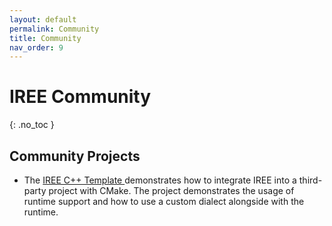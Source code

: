 ```yaml
---
layout: default
permalink: Community
title: Community
nav_order: 9
---
```


# IREE Community
{: .no_toc }

## Community Projects

*   The [IREE C++ Template ](https://github.com/iml130/iree-template-cpp)
    demonstrates how to integrate IREE into a third-party project with CMake.
    The project demonstrates the usage of runtime support and how to use a
    custom dialect alongside with the runtime.